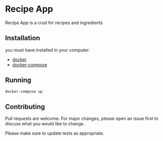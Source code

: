 # Recipe App

Recipe App is a crud for recipes and ingredients

## Installation

you must have installed in your computer:
- [docker](https://docs.docker.com/engine/install/debian/)
- [docker-compose](https://docs.docker.com/compose/install/)


## Running

```bash
docker-compose up
```

## Contributing
Pull requests are welcome. For major changes, please open an issue first to discuss what you would like to change.

Please make sure to update tests as appropriate.